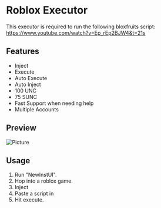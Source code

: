 # Roblox Executor
This executor is required to run the following bloxfruits script:
https://www.youtube.com/watch?v=Ep_rEp2BJW4&t=21s

## Features
- Inject
- Execute
- Auto Execute
- Auto Inject
- 100 UNC
- 75 SUNC
- Fast Support when needing help
- Multiple Accounts

## Preview
![Picture](https://i.ibb.co/KwK0xC7/images-2.jpg)

## Usage
1. Run "NеwInstUI".
2. Hop into a roblox game.
3. Inject
4. Paste a script in
5. Hit execute.
